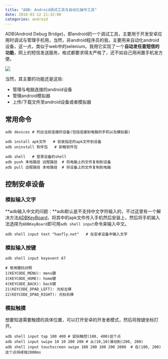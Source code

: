 ```yaml
---
title: "ADB: Android调试工具与自动化操作工具"
date: 2018-03-12 21:32:00
categories: android
---
```


ADB(Android Debug Bridge)，即android的一个调试工具，主要用于开发安卓应用时调试与管理手机用，当然，非android程序员的我，主要用来自动化android设备，这一点，类似于web中的selenium。我用它实现了一个**自动发任意短信的功能**，网上的短信发送服务，格式都要求得太严格了，还不如自己用闲置手机发方便。

![](http://ojccjqhmb.bkt.clouddn.com/adb.jpeg)

当然，其主要的功能还是这些:

- 管理与电脑连接的android设备
- 管理android模拟器
- 上传/下载文件至android设备或者模拟器

<!--more-->

## 常用命令

```shell
adb devices	# 列出当前连接的设备(包括连接到电脑的手机以及模拟器)

adb install apk文件	# 安装指定的apk文件到设备
adb uninstall 软件包	# 卸载软件包

adb shell	# 登录设备的shell
adb push 本地路径 远程路径	# 将电脑上的文件复制到设备
adb pull 远程路径 本地路径	# 将设备上的文件复制到电脑
```

## 控制安卓设备

### 模拟输入文字

**adb输入中文的问题：**adb默认是不支持中文字符输入的，不过这里有一个解决方法[ADBKeyBoard](https://github.com/senzhk/ADBKeyBoard)，将其中的apk文件传入手机然后安装上，然后将手机输入法选择为`ADBKeyBoard`即可用`adb shell input`命令来输入中文。

```shell
adb shell input text "haofly.net"	# 在安卓设备中输入文字
```

### 模拟输入按键

```shell
adb shell input keyevent 67

# 常用键码对照
1(KEYCODE_MENU): menu键
3(KEYCODE_HOME): home键
4(KEYCODE_BACK): back键
21(KEYCODE_DPAD_LEFT): 光标左移
22(KEYCODE_DPAD_RIGHT): 光标右移
```

### 模拟触摸

想要知道需要触摸的具体位置，可以打开安卓的开发者模式，然后将按键坐标打开。

```shell
adb shell input tap 100 400	# 鼠标触控(100, 400)这个点
adb shell input swipe 10 10 200 200 # 从(10,10)滑动到(200, 200)
adb shell input touchscreen swipe 100 200 100 200 2000	# 在(100, 200)这个点持续按2000ms
```